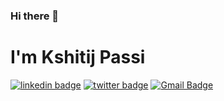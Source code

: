 ### Hi there 👋

# I'm Kshitij Passi

[![linkedin badge](https://img.shields.io/badge/kshitijpassi-30302f?style=flat&logo=linkedin)](https://www.linkedin.com/in/kshitij-passi/)
[![twitter badge](https://img.shields.io/badge/@kshitijpassi-30302f?style=flat&logo=twitter)](https://twitter.com/kshitijpassi)
[![Gmail Badge](https://img.shields.io/badge/kshitijnishu@gmail.com-30302f?style=flat&logo=Gmail&logoColor=red)](mailto:in.kshitijwork@gmail.com)
<!--
**Kshitij-25/Kshitij-25** is a ✨ _special_ ✨ repository because its `README.md` (this file) appears on your GitHub profile.

Here are some ideas to get you started:

- 🔭 I’m currently working on ...
- 🌱 I’m currently learning ...
- 👯 I’m looking to collaborate on ...
- 🤔 I’m looking for help with ...
- 💬 Ask me about ...
- 📫 How to reach me: ...
- 😄 Pronouns: ...
- ⚡ Fun fact: ...
-->
